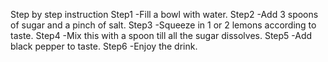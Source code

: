 Step by step instruction
Step1
-Fill a bowl with water.
Step2
-Add 3 spoons of sugar and a pinch of salt.
Step3
-Squeeze in 1 or 2 lemons according to taste.
Step4
-Mix this with a spoon till all the sugar dissolves.
Step5
-Add black pepper to taste.
Step6
-Enjoy the drink.